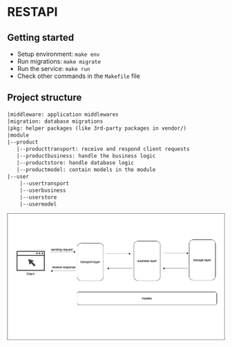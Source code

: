 # RESTAPI

## Getting started
- Setup environment: `make env`
- Run migrations: `make migrate`
- Run the service: `make run`
- Check other commands in the `Makefile` file

## Project structure
```
|middleware: application middlewares
|migration: database migrations
|pkg: helper packages (like 3rd-party packages in vendor/)
|module
|--product
   |--producttransport: receive and respond client requests 
   |--productbusiness: handle the business logic
   |--productstore: handle database logic
   |--productmodel: contain models in the module
|--user
    |--usertransport
    |--userbusiness
    |--userstore
    |--usermodel
```
![project-structure](./project-structure.jpg)